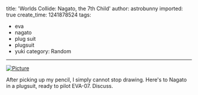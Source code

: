 title: 'Worlds Collide: Nagato, the 7th Child'
author: astrobunny
imported: true
create_time: 1241878524
tags:
- eva
- nagato
- plug suit
- plugsuit
- yuki
category: Random
---
 [![](wp-uploads/2009/05/wpid-nagatoplugsuit2-500x666.jpg "Picture")](/images/wp-uploads/2009/05/wpid-nagatoplugsuit2.jpg)  
  
After picking up my pencil, I simply cannot stop drawing. Here's to Nagato in a plugsuit, ready to pilot EVA-07. Discuss.